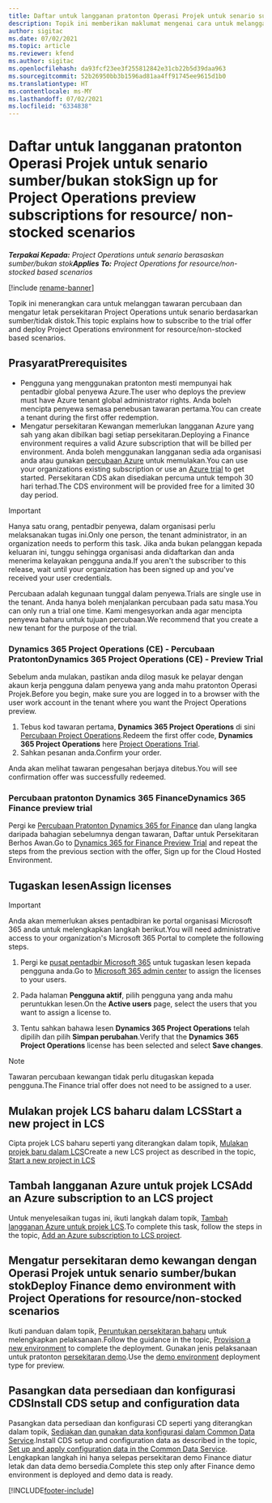 ```yaml
---
title: Daftar untuk langganan pratonton Operasi Projek untuk senario sumber/bukan stok
description: Topik ini memberikan maklumat mengenai cara untuk melanggan dan menggunakan Operasi Projek untuk senario berasaskan sumber/bukan stok.
author: sigitac
ms.date: 07/02/2021
ms.topic: article
ms.reviewer: kfend
ms.author: sigitac
ms.openlocfilehash: da93fcf23ee3f255812842e31cb22b5d39daa963
ms.sourcegitcommit: 52b26950bb3b1596ad81aa4ff91745ee9615d1b0
ms.translationtype: HT
ms.contentlocale: ms-MY
ms.lasthandoff: 07/02/2021
ms.locfileid: "6334838"
---
```

# <a name="sign-up-for-project-operations-preview-subscriptions-for-resource-non-stocked-scenarios"></a><span data-ttu-id="3eae2-103">Daftar untuk langganan pratonton Operasi Projek untuk senario sumber/bukan stok</span><span class="sxs-lookup"><span data-stu-id="3eae2-103">Sign up for Project Operations preview subscriptions for resource/ non-stocked scenarios</span></span>

<span data-ttu-id="3eae2-104">_**Terpakai Kepada:** Project Operations untuk senario berasaskan sumber/bukan stok_</span><span class="sxs-lookup"><span data-stu-id="3eae2-104">_**Applies To:** Project Operations for resource/non-stocked based scenarios_</span></span>

[!include [rename-banner](~/includes/cc-data-platform-banner.md)]

<span data-ttu-id="3eae2-105">Topik ini menerangkan cara untuk melanggan tawaran percubaan dan mengatur letak persekitaran Project Operations untuk senario berdasarkan sumber/tidak distok.</span><span class="sxs-lookup"><span data-stu-id="3eae2-105">This topic explains how to subscribe to the trial offer and deploy Project Operations environment for resource/non-stocked based scenarios.</span></span>

## <a name="prerequisites"></a><span data-ttu-id="3eae2-106">Prasyarat</span><span class="sxs-lookup"><span data-stu-id="3eae2-106">Prerequisites</span></span>
- <span data-ttu-id="3eae2-107">Pengguna yang menggunakan pratonton mesti mempunyai hak pentadbir global penyewa Azure.</span><span class="sxs-lookup"><span data-stu-id="3eae2-107">The user who deploys the preview must have Azure tenant global administrator rights.</span></span> <span data-ttu-id="3eae2-108">Anda boleh mencipta penyewa semasa penebusan tawaran pertama.</span><span class="sxs-lookup"><span data-stu-id="3eae2-108">You can create a tenant during the first offer redemption.</span></span> 
- <span data-ttu-id="3eae2-109">Mengatur persekitaran Kewangan memerlukan langganan Azure yang sah yang akan dibilkan bagi setiap persekitaran.</span><span class="sxs-lookup"><span data-stu-id="3eae2-109">Deploying a Finance environment requires a valid Azure subscription that will be billed per environment.</span></span> <span data-ttu-id="3eae2-110">Anda boleh menggunakan langganan sedia ada organisasi anda atau gunakan [percubaan Azure](https://azure.microsoft.com/en-us/free/) untuk memulakan.</span><span class="sxs-lookup"><span data-stu-id="3eae2-110">You can use your organizations existing subscription or use an [Azure trial](https://azure.microsoft.com/en-us/free/) to get started.</span></span> <span data-ttu-id="3eae2-111">Persekitaran CDS akan disediakan percuma untuk tempoh 30 hari terhad.</span><span class="sxs-lookup"><span data-stu-id="3eae2-111">The CDS environment will be provided free for a limited 30 day period.</span></span>

> [!IMPORTANT]
> <span data-ttu-id="3eae2-112">Hanya satu orang, pentadbir penyewa, dalam organisasi perlu melaksanakan tugas ini.</span><span class="sxs-lookup"><span data-stu-id="3eae2-112">Only one person, the tenant administrator, in an organization needs to perform this task.</span></span> <span data-ttu-id="3eae2-113">Jika anda bukan pelanggan kepada keluaran ini, tunggu sehingga organisasi anda didaftarkan dan anda menerima kelayakan pengguna anda.</span><span class="sxs-lookup"><span data-stu-id="3eae2-113">If you aren't the subscriber to this release, wait until your organization has been signed up and you've received your user credentials.</span></span>
> 
> <span data-ttu-id="3eae2-114">Percubaan adalah kegunaan tunggal dalam penyewa.</span><span class="sxs-lookup"><span data-stu-id="3eae2-114">Trials are single use in the tenant.</span></span> <span data-ttu-id="3eae2-115">Anda hanya boleh menjalankan percubaan pada satu masa.</span><span class="sxs-lookup"><span data-stu-id="3eae2-115">You can only run a trial one time.</span></span> <span data-ttu-id="3eae2-116">Kami mengesyorkan anda agar mencipta penyewa baharu untuk tujuan percubaan.</span><span class="sxs-lookup"><span data-stu-id="3eae2-116">We recommend that you create a new tenant for the purpose of the trial.</span></span>


### <a name="dynamics-365-project-operations-ce---preview-trial"></a><span data-ttu-id="3eae2-117">Dynamics 365 Project Operations (CE) - Percubaan Pratonton</span><span class="sxs-lookup"><span data-stu-id="3eae2-117">Dynamics 365 Project Operations (CE) - Preview Trial</span></span> 

<span data-ttu-id="3eae2-118">Sebelum anda mulakan, pastikan anda dilog masuk ke pelayar dengan akaun kerja pengguna dalam penyewa yang anda mahu pratonton Operasi Projek.</span><span class="sxs-lookup"><span data-stu-id="3eae2-118">Before you begin, make sure you are logged in to a browser with the user work account in the tenant where you want the Project Operations preview.</span></span>

1. <span data-ttu-id="3eae2-119">Tebus kod tawaran pertama, **Dynamics 365 Project Operations** di sini [Percubaan Project Operations](https://aka.ms/try-po).</span><span class="sxs-lookup"><span data-stu-id="3eae2-119">Redeem the first offer code, **Dynamics 365 Project Operations** here [Project Operations Trial](https://aka.ms/try-po).</span></span>
2. <span data-ttu-id="3eae2-120">Sahkan pesanan anda.</span><span class="sxs-lookup"><span data-stu-id="3eae2-120">Confirm your order.</span></span>

  <span data-ttu-id="3eae2-121">Anda akan melihat tawaran pengesahan berjaya ditebus.</span><span class="sxs-lookup"><span data-stu-id="3eae2-121">You will see confirmation offer was successfully redeemed.</span></span>

### <a name="dynamics-365-finance-preview-trial"></a><span data-ttu-id="3eae2-122">Percubaan pratonton Dynamics 365 Finance</span><span class="sxs-lookup"><span data-stu-id="3eae2-122">Dynamics 365 Finance preview trial</span></span>

<span data-ttu-id="3eae2-123">Pergi ke [Percubaan Pratonton Dynamics 365 for Finance](https://aka.ms/trypoche) dan ulang langka daripada bahagian sebelumnya dengan tawaran, Daftar untuk Persekitaran Berhos Awan.</span><span class="sxs-lookup"><span data-stu-id="3eae2-123">Go to [Dynamics 365 for Finance Preview Trial](https://aka.ms/trypoche) and repeat the steps from the previous section with the offer, Sign up for the Cloud Hosted Environment.</span></span>  

## <a name="assign-licenses"></a><span data-ttu-id="3eae2-124">Tugaskan lesen</span><span class="sxs-lookup"><span data-stu-id="3eae2-124">Assign licenses</span></span>

> [!IMPORTANT]
> <span data-ttu-id="3eae2-125">Anda akan memerlukan akses pentadbiran ke portal organisasi Microsoft 365 anda untuk melengkapkan langkah berikut.</span><span class="sxs-lookup"><span data-stu-id="3eae2-125">You will need administrative access to your organization's Microsoft 365 Portal to complete the following steps.</span></span>

1. <span data-ttu-id="3eae2-126">Pergi ke [pusat pentadbir Microsoft 365](https://portal.office.com/) untuk tugaskan lesen kepada pengguna anda.</span><span class="sxs-lookup"><span data-stu-id="3eae2-126">Go to [Microsoft 365 admin center](https://portal.office.com/) to assign the licenses to your users.</span></span>

2. <span data-ttu-id="3eae2-127">Pada halaman **Pengguna aktif**, pilih pengguna yang anda mahu peruntukkan lesen.</span><span class="sxs-lookup"><span data-stu-id="3eae2-127">On the **Active users** page, select the users that you want to assign a license to.</span></span>

3. <span data-ttu-id="3eae2-128">Tentu sahkan bahawa lesen **Dynamics 365 Project Operations** telah dipilih dan pilih **Simpan perubahan**.</span><span class="sxs-lookup"><span data-stu-id="3eae2-128">Verify that the **Dynamics 365 Project Operations** license has been selected and select **Save changes**.</span></span>

> [!NOTE]
> <span data-ttu-id="3eae2-129">Tawaran percubaan kewangan tidak perlu ditugaskan kepada pengguna.</span><span class="sxs-lookup"><span data-stu-id="3eae2-129">The Finance trial offer does not need to be assigned to a user.</span></span>

## <a name="start-a-new-project-in-lcs"></a><span data-ttu-id="3eae2-130">Mulakan projek LCS baharu dalam LCS</span><span class="sxs-lookup"><span data-stu-id="3eae2-130">Start a new project in LCS</span></span>

<span data-ttu-id="3eae2-131">Cipta projek LCS baharu seperti yang diterangkan dalam topik, [Mulakan projek baru dalam LCS](create-lcs-project.md)</span><span class="sxs-lookup"><span data-stu-id="3eae2-131">Create a new LCS project as described in the topic, [Start a new project in LCS](create-lcs-project.md)</span></span>

## <a name="add-an-azure-subscription-to-an-lcs-project"></a><span data-ttu-id="3eae2-132">Tambah langganan Azure untuk projek LCS</span><span class="sxs-lookup"><span data-stu-id="3eae2-132">Add an Azure subscription to an LCS project</span></span>

<span data-ttu-id="3eae2-133">Untuk menyelesaikan tugas ini, ikuti langkah dalam topik, [Tambah langganan Azure untuk projek LCS](resource-add-azure-subscription-lcs-project.md).</span><span class="sxs-lookup"><span data-stu-id="3eae2-133">To complete this task, follow the steps in the topic, [Add an Azure subscription to LCS project](resource-add-azure-subscription-lcs-project.md).</span></span>

## <a name="deploy-finance-demo-environment-with-project-operations-for-resourcenon-stocked-scenarios"></a><span data-ttu-id="3eae2-134">Mengatur persekitaran demo kewangan dengan Operasi Projek untuk senario sumber/bukan stok</span><span class="sxs-lookup"><span data-stu-id="3eae2-134">Deploy Finance demo environment with Project Operations for resource/non-stocked scenarios</span></span>

<span data-ttu-id="3eae2-135">Ikuti panduan dalam topik, [Peruntukan persekitaran baharu](resource-provision-new-environment.md) untuk melengkapkan pelaksanaan.</span><span class="sxs-lookup"><span data-stu-id="3eae2-135">Follow the guidance in the topic, [Provision a new environment](resource-provision-new-environment.md) to complete the deployment.</span></span> <span data-ttu-id="3eae2-136">Gunakan jenis pelaksanaan untuk pratonton [persekitaran demo](/dynamics365/fin-ops-core/dev-itpro/deployment/deploy-demo-environment).</span><span class="sxs-lookup"><span data-stu-id="3eae2-136">Use the [demo environment](/dynamics365/fin-ops-core/dev-itpro/deployment/deploy-demo-environment) deployment type for preview.</span></span> 

## <a name="install-cds-setup-and-configuration-data"></a><span data-ttu-id="3eae2-137">Pasangkan data persediaan dan konfigurasi CDS</span><span class="sxs-lookup"><span data-stu-id="3eae2-137">Install CDS setup and configuration data</span></span>

<span data-ttu-id="3eae2-138">Pasangkan data persediaan dan konfigurasi CD seperti yang diterangkan dalam topik, [Sediakan dan gunakan data konfigurasi dalam Common Data Service](resource-apply-pro-setup-config-data.md).</span><span class="sxs-lookup"><span data-stu-id="3eae2-138">Install CDS setup and configuration data as described in the topic, [Set up and apply configuration data in the Common Data Service](resource-apply-pro-setup-config-data.md).</span></span>
<span data-ttu-id="3eae2-139">Lengkapkan langkah ini hanya selepas persekitaran demo Finance diatur letak dan data demo bersedia.</span><span class="sxs-lookup"><span data-stu-id="3eae2-139">Complete this step only after Finance demo environment is deployed and demo data is ready.</span></span>


[!INCLUDE[footer-include](../includes/footer-banner.md)]
